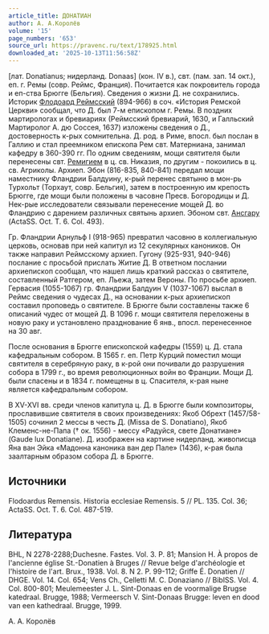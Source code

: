 ```yaml
---
article_title: ДОНАТИАН
author: А. А.Королёв
volume: '15'
page_numbers: '653'
source_url: https://pravenc.ru/text/178925.html
downloaded_at: '2025-10-13T11:56:58Z'
---
```


[лат. Donatianus; нидерланд. Donaas] (кон. IV в.), свт. (пам. зап. 14 окт.), еп. г. Ремы (совр. Реймс, Франция). Почитается как покровитель города и еп-ства Брюгге (Бельгия). Сведения о жизни Д. не сохранились. Историк [Флодоард Реймсский](<https://pravenc.ru/text/Флодоард Реймсский.html>) (894-966) в соч. «История Ремской Церкви» сообщал, что Д. был 7-м епископом г. Ремы. В поздних мартирологах и бревиариях (Реймсский бревиарий, 1630, и Галльский Мартиролог А. дю Соссея, 1637) изложены сведения о Д., достоверность к-рых сомнительна. Д. род. в Риме, впосл. был послан в Галлию и стал преемником епископа Рем свт. Матерниана, занимал кафедру в 360-390 гг. По одним сведениям, мощи святителя были перенесены свт. [Ремигием](https://pravenc.ru/text/Ремигием.html) в ц. св. Никазия, по другим - покоились в ц. св. Агриколы. Архиеп. Эбон (816-835, 840-841) передал мощи наместнику Фландрии Балдуину, к-рый перенес святыню в мон-рь Турхольт (Торхаут, совр. Бельгия), затем в построенную им крепость Брюгге, где мощи были положены в часовне Пресв. Богородицы и Д. Нек-рые исследователи связывали перенесение мощей Д. во Фландрию с дарением различных святынь архиеп. Эбоном свт. [Ансгару](https://pravenc.ru/text/Ансгару.html) (ActaSS. Oct. T. 6. Col. 493).

Гр. Фландрии Арнульф I (918-965) превратил часовню в коллегиальную церковь, основав при ней капитул из 12 секулярных каноников. Он также направил Реймсскому архиеп. Гугону (925-931, 940-946) послание с просьбой прислать Житие Д. В ответном послании архиепископ сообщал, что нашел лишь краткий рассказ о святителе, составленный Ратгером, еп. Льежа, затем Вероны. По просьбе архиеп. Гервасия (1055-1067) гр. Фландрии Балдуин V (1037-1067) выслал в Реймс сведения о чудесах Д., на основании к-рых архиепископ составил проповедь о святителе. В Брюгге были составлены также 6 описаний чудес от мощей Д. В 1096 г. мощи святителя переложены в новую раку и установлено празднование 6 янв., впосл. перенесенное на 30 авг.

После основания в Брюгге епископской кафедры (1559) ц. Д. стала кафедральным собором. В 1565 г. еп. Петр Курций поместил мощи святителя в серебряную раку, в к-рой они почивали до разрушения собора в 1799 г., во время революционных войн во Франции. Мощи Д. были спасены и в 1834 г. помещены в ц. Спасителя, к-рая ныне является кафедральным собором.

В XV-XVI вв. среди членов капитула ц. Д. в Брюгге были композиторы, прославившие святителя в своих произведениях: Якоб Обрехт (1457/58-1505) сочинил 2 мессы в честь Д. (Missa de S. Donatiano), Якоб Клеменс-не-Папа († ок. 1556) - мессу «Радуйся, свете Донатиане» (Gaude lux Donatiane). Д. изображен на картине нидерланд. живописца Яна ван Эйка «Мадонна каноника ван дер Пале» (1436), к-рая была заалтарным образом собора Д. в Брюгге.

## Источники

Flodoardus Remensis. Historia ecclesiae Remensis. 5 // PL. 135. Col. 36; ActaSS. Oct. T. 6. Col. 487-519.

## Литература

BHL, N 2278-2288;Duchesne. Fastes. Vol. 3. P. 81; Mansion H. À propos de l'ancienne église St.-Donatien à Bruges // Revue belge d'archéologie et l'histoire de l'art. Brux., 1938. Vol. 8. N 2. P. 99-112; Griffe É. Donatien // DHGE. Vol. 14. Col. 654; Vens Ch., Celletti M. C. Donaziano // BiblSS. Vol. 4. Col. 800-801; Meulemeester J. L. Sint-Donaas en de voormalige Brugse katedraal. Brugge, 1988; Vermeersch V. Sint-Donaas Brugge: leven en dood van een kathedraal. Brugge, 1999.

А. А.  Королёв
